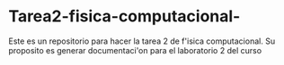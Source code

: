 # Tarea2-fisica-computacional-
Este es un repositorio para hacer la tarea 2 de f'isica computacional.
Su proposito es generar documentaci'on para el laboratorio 2 del curso 
